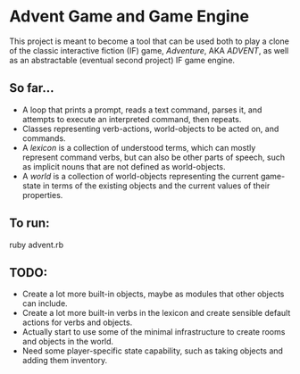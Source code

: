 # Advent Game and Game Engine

This project is meant to become a tool that can be used both to play a clone of the classic interactive fiction (IF) game, _Adventure_, AKA _ADVENT_, as well as an abstractable (eventual second project) IF game engine.

## So far...

* A loop that prints a prompt, reads a text command, parses it, and attempts to execute an interpreted command, then repeats.
* Classes representing verb-actions, world-objects to be acted on, and commands.
* A _lexicon_ is a collection of understood terms, which can mostly represent command verbs, but can also be other parts of speech, such as implicit nouns that are not defined as world-objects.
* A _world_ is a collection of world-objects representing the current game-state in terms of the existing objects and the current values of their properties.

## To run:

ruby advent.rb

## TODO:

* Create a lot more built-in objects, maybe as modules that other objects can include.
* Create a lot more built-in verbs in the lexicon and create sensible default actions for verbs and objects.
* Actually start to use some of the minimal infrastructure to create rooms and objects in the world.
* Need some player-specific state capability, such as taking objects and adding them inventory.
